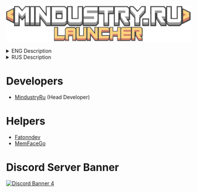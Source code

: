 ![Logo](img/Logo.png)


<details> 
  <summary>ENG Description</summary>
  ![Logo](img/Logo_Launcher.png "Launcher screenshot")
  
- Client auto-update
- Time\Date\IP\News
- Online server display
- Displaying server status (Enabled / Disabled)
- Buttons (Site\Discord\GitHub\Client/Launcher Repair\Maps\Mods
- Display ping to servers
  
For all questions, write to Discord: https://discord.mindustry.ru/
![Discord Shield](https://discordapp.com/api/guilds/658670734222163989/widget.png?style=shield)
  
</details>

<details> 
  <summary>RUS Description</summary>
  ![Logo](img/Logo_Launcher.png "Скриншот лаунчера")
  
- Автообновление клиента
- Время\Дата\IP\Новости
- Отображение онлайна сервера
- Отображение статуса сервера(Включен\Выключен)
- Кнопки (Сайт\Discord\GitHub\Ремонт клиента/лаунчера\Карты\Моды
- Отображение пинга до серверов

По всем вопросам пишите в Discord: https://discord.mindustry.ru/
![Discord Shield](https://discordapp.com/api/guilds/658670734222163989/widget.png?style=shield)
  
</details>


# Developers
- [MindustryRu](https://github.com/MindustryRu) (Head Developer)

# Helpers
- [Fatonndev](https://github.com/Fatonndev)
- [MemFaceGo](https://github.com/MemFaceGo)

# Discord Server Banner
<a href="https://discord.mindustry.ru/"><img src="https://discordapp.com/api/guilds/658670734222163989/widget.png?style=banner4" alt="Discord Banner 4"/></a>